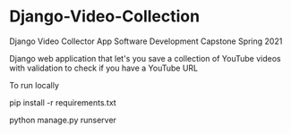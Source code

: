 # Django-Video-Collection
Django Video Collector App Software Development Capstone Spring 2021

Django web application that let's you save a collection of YouTube videos with validation to check if you have a YouTube URL

To run locally <br>

pip install -r requirements.txt <br>

python manage.py runserver

